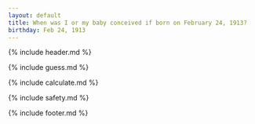 ```yaml
---
layout: default
title: When was I or my baby conceived if born on February 24, 1913?
birthday: Feb 24, 1913
---
```


{% include header.md %}

{% include guess.md %}

{% include calculate.md %}

{% include safety.md %}

{% include footer.md %}



